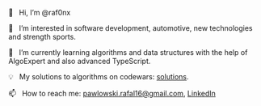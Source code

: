 👋 &nbsp; Hi, I’m @raf0nx

👀 &nbsp; I’m interested in software development, automotive, new technologies and strength sports.

🌱 &nbsp; I’m currently learning algorithms and data structures with the help of AlgoExpert and also advanced TypeScript.

💡 &nbsp; My solutions to algorithms on codewars: [solutions](https://www.codewars.com/users/raf0nx/completed).

📫 &nbsp; How to reach me: pawlowski.rafal16@gmail.com, [LinkedIn](https://www.linkedin.com/in/rafa%C5%82-paw%C5%82owski-485b8a1b4/)
